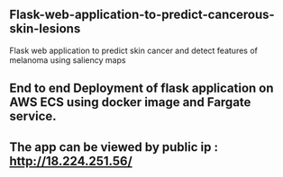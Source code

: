 

## Flask-web-application-to-predict-cancerous-skin-lesions

Flask web application to predict skin cancer and detect features of  melanoma using saliency maps 

## End  to end  Deployment of flask application on AWS ECS using docker image and  Fargate service. 

## The app can be viewed by public ip :  http://18.224.251.56/
